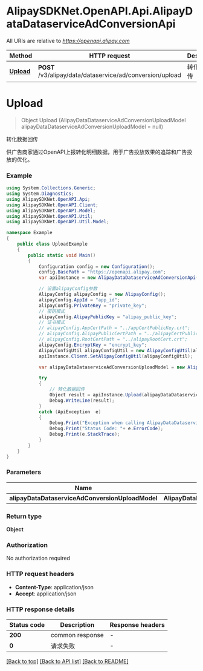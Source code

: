 # AlipaySDKNet.OpenAPI.Api.AlipayDataDataserviceAdConversionApi

All URIs are relative to *https://openapi.alipay.com*

Method | HTTP request | Description
------------- | ------------- | -------------
[**Upload**](AlipayDataDataserviceAdConversionApi.md#upload) | **POST** /v3/alipay/data/dataservice/ad/conversion/upload | 转化数据回传


<a name="upload"></a>
# **Upload**
> Object Upload (AlipayDataDataserviceAdConversionUploadModel alipayDataDataserviceAdConversionUploadModel = null)

转化数据回传

供广告商家通过OpenAPI上报转化明细数据，用于广告投放效果的追踪和广告投放的优化。

### Example
```csharp
using System.Collections.Generic;
using System.Diagnostics;
using AlipaySDKNet.OpenAPI.Api;
using AlipaySDKNet.OpenAPI.Client;
using AlipaySDKNet.OpenAPI.Model;
using AlipaySDKNet.OpenAPI.Util;
using AlipaySDKNet.OpenAPI.Util.Model;

namespace Example
{
    public class UploadExample
    {
        public static void Main()
        {
            Configuration config = new Configuration();
            config.BasePath = "https://openapi.alipay.com";
            var apiInstance = new AlipayDataDataserviceAdConversionApi(config);

            // 设置alipayConfig参数
            AlipayConfig alipayConfig = new AlipayConfig();
            alipayConfig.AppId = "app_id";
            alipayConfig.PrivateKey = "private_key";
            // 密钥模式
            alipayConfig.AlipayPublicKey = "alipay_public_key";
            // 证书模式
            // alipayConfig.AppCertPath = "../appCertPublicKey.crt";
            // alipayConfig.AlipayPublicCertPath = "../alipayCertPublicKey_RSA2.crt";
            // alipayConfig.RootCertPath = "../alipayRootCert.crt";
            alipayConfig.EncryptKey = "encrypt_key";
            AlipayConfigUtil alipayConfigUtil = new AlipayConfigUtil(alipayConfig);
            apiInstance.Client.SetAlipayConfigUtil(alipayConfigUtil);

            var alipayDataDataserviceAdConversionUploadModel = new AlipayDataDataserviceAdConversionUploadModel(); // AlipayDataDataserviceAdConversionUploadModel |  (optional) 

            try
            {
                // 转化数据回传
                Object result = apiInstance.Upload(alipayDataDataserviceAdConversionUploadModel);
                Debug.WriteLine(result);
            }
            catch (ApiException  e)
            {
                Debug.Print("Exception when calling AlipayDataDataserviceAdConversionApi.Upload: " + e.Message );
                Debug.Print("Status Code: "+ e.ErrorCode);
                Debug.Print(e.StackTrace);
            }
        }
    }
}
```

### Parameters

Name | Type | Description  | Notes
------------- | ------------- | ------------- | -------------
 **alipayDataDataserviceAdConversionUploadModel** | **AlipayDataDataserviceAdConversionUploadModel**|  | [optional] 

### Return type

**Object**

### Authorization

No authorization required

### HTTP request headers

 - **Content-Type**: application/json
 - **Accept**: application/json


### HTTP response details
| Status code | Description | Response headers |
|-------------|-------------|------------------|
| **200** | common response |  -  |
| **0** | 请求失败 |  -  |

[[Back to top]](#) [[Back to API list]](../README.md#documentation-for-api-endpoints) [[Back to README]](../README.md)

